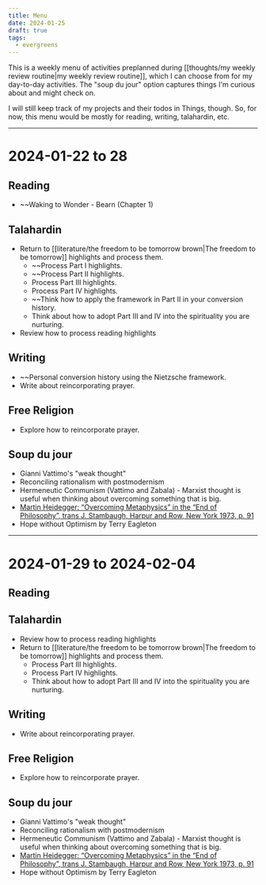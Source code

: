 ```yaml
---
title: Menu
date: 2024-01-25
draft: true
tags:
  - evergreens
---
```

This is a weekly menu of activities preplanned during [[thoughts/my weekly review routine|my weekly review routine]], which I can choose from for my day-to-day activities. The "soup du jour" option captures things I'm curious about and might check on.

I will still keep track of my projects and their todos in Things, though. So, for now, this menu would be mostly for reading, writing, talahardin, etc.
***
# 2024-01-22 to 28

## Reading
- ~~Waking to Wonder - Bearn (Chapter 1)

## Talahardin
- Return to [[literature/the freedom to be tomorrow brown|The freedom to be tomorrow]] highlights and process them.
	- ~~Process Part I highlights.
	- ~~Process Part II highlights.
	- Process Part III highlights.
	- Process Part IV highlights.
	- ~~Think how to apply the framework in Part II in your conversion history.
	- Think about how to adopt Part III and IV into the spirituality you are nurturing.
- Review how to process reading highlights

## Writing
- ~~Personal conversion history using the Nietzsche framework.
- Write about reincorporating prayer.

## Free Religion
- Explore how to reincorporate prayer.

## Soup du jour
- Gianni Vattimo's "weak thought"
- Reconciling rationalism with postmodernism
- Hermeneutic Communism (Vattimo and Zabala) - Marxist thought is useful when thinking about overcoming something that is big.
- [Martin Heidegger: “Overcoming Metaphysics” in the “End of Philosophy”, trans J. Stambaugh, Harpur and Row, New York 1973, p. 91](https://www.google.co.uk/books/edition/The_End_of_Philosophy/g6zu4kkQ9kYC?hl=en)
- Hope without Optimism by Terry Eagleton
***
# 2024-01-29 to 2024-02-04

## Reading

## Talahardin
- Review how to process reading highlights
- Return to [[literature/the freedom to be tomorrow brown|The freedom to be tomorrow]] highlights and process them.
	- Process Part III highlights.
	- Process Part IV highlights.
	- Think about how to adopt Part III and IV into the spirituality you are nurturing.

## Writing
- Write about reincorporating prayer.

## Free Religion
- Explore how to reincorporate prayer.

## Soup du jour
- Gianni Vattimo's "weak thought"
- Reconciling rationalism with postmodernism
- Hermeneutic Communism (Vattimo and Zabala) - Marxist thought is useful when thinking about overcoming something that is big.
- [Martin Heidegger: “Overcoming Metaphysics” in the “End of Philosophy”, trans J. Stambaugh, Harpur and Row, New York 1973, p. 91](https://www.google.co.uk/books/edition/The_End_of_Philosophy/g6zu4kkQ9kYC?hl=en)
- Hope without Optimism by Terry Eagleton